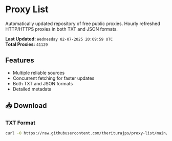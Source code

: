 # Proxy List

Automatically updated repository of free public proxies. Hourly refreshed HTTP/HTTPS proxies in both TXT and JSON formats.

**Last Updated:** `Wednesday 02-07-2025 20:09:59 UTC`  
**Total Proxies:** `41129`

## Features
- Multiple reliable sources
- Concurrent fetching for faster updates
- Both TXT and JSON formats
- Detailed metadata

## 📥 Download

### TXT Format
```bash
curl -O https://raw.githubusercontent.com/theriturajps/proxy-list/main/proxies.txt